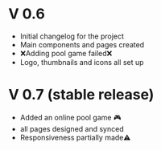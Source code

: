 # V 0.6

- Initial changelog for the project
- Main components and pages created
- ❌Adding pool game failed❌
- Logo, thumbnails and icons all set up

# V 0.7 (stable release)

- Added an online pool game 🎮
- all pages designed and synced
- Responsiveness partially made⚠️
